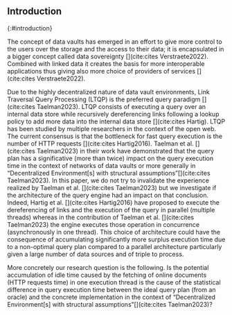 ## Introduction
{:#introduction}
 
The concept of data vaults has emerged in an effort to give more control to the users over the storage and the access to their data; it is encapsulated in a bigger concept called data sovereignty [](cite:cites Verstraete2022).
Combined with linked data it creates the basis for more interoperable applications thus
giving also more choice of providers of services [](cite:cites Verstraete2022).

Due to the highly decentralized nature of data vault environments, Link Traversal Query Processing (LTQP) is the preferred query paradigm [](cite:cites Taelman2023). LTQP consists of executing a query over an internal data store while recursively dereferencing links following a lookup policy to add more data into the internal data store [](cite:cites Hartig).
LTQP has been studied by multiple researchers in the context of the open web.
The current consensus is that the bottleneck for fast query execution is the number of HTTP requests [](cite:cites Hartig2016).
Taelman et al. [](cite:cites Taelman2023) in their work have demonstrated that 
the query plan has a significative (more than twice) impact on the query execution time in the context of networks of data vaults or more generally in <q>Decentralized Environment[s] with structural assumptions</q>[](cite:cites Taelman2023).
In this paper, we do not try to invalidate the experience realized by Taelman et al. [](cite:cites Taelman2023)
but we investigate if the architecture of the query engine had an impact on that conclusion.
Indeed, Hartig et al. [](cite:cites Hartig2016) have proposed to execute the dereferencing of
links and the execution of the query in parallel (multiple threads) whereas in the contribution of Taelman et al. [](cite:cites Taelman2023)
the engine executes those operation in concurrence (asynchronously in one thread).
This choice of architecture could have the consequence of accumulating significantly more surplus execution time due to a non-optimal query plan compared to a parallel architecture particularly given a large number of data sources and of triple to process. 

More concretely our research question is the following.
Is the potential accumulation of idle time caused by the fetching of online documents (HTTP requests time) in one execution thread is the cause
of the statistical difference in query execution time between the ideal query plan (from an oracle) and the concrete implementation in the context of <q>Decentralized Environment[s] with structural assumptions</q>[](cite:cites Taelman2023)?
